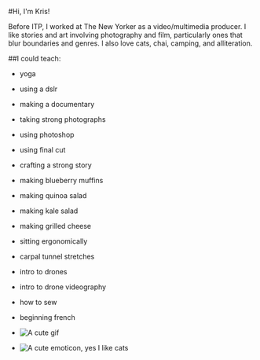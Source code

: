 #Hi, I'm Kris!

Before ITP, I worked at The New Yorker as a video/multimedia producer. I like stories and art involving photography and film, particularly ones that blur boundaries and genres. I also love cats, chai, camping, and alliteration. 

##I could teach: 
* yoga
* using a dslr
* making a documentary
* taking strong photographs
* using photoshop
* using final cut
* crafting a strong story
* making blueberry muffins
* making quinoa salad
* making kale salad
* making grilled cheese
* sitting ergonomically 
* carpal tunnel stretches
* intro to drones
* intro to drone videography 
* how to sew
* beginning french 

 * ![A cute gif](http://media.giphy.com/media/NimEavznszKtW/giphy.gif)
 * ![A cute emoticon, yes I like cats](http://www.emoticones-avenue.com/emoticones/kawaii_cat_02.gif)



